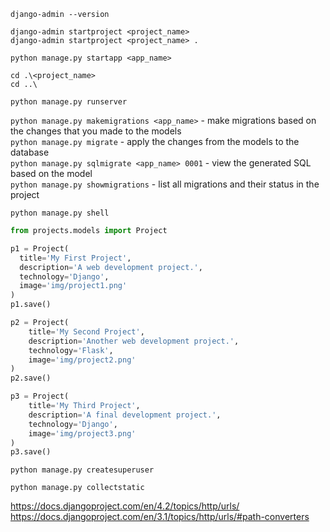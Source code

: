 `django-admin --version`   

`django-admin startproject <project_name>`  
`django-admin startproject <project_name> .`  

`python manage.py startapp <app_name>`

`cd .\<project_name>`   
`cd ..\`   

`python manage.py runserver`

`python manage.py makemigrations <app_name>` - make migrations based on the changes that you made to the models     
`python manage.py migrate` - apply the changes from the models to the database     
`python manage.py sqlmigrate <app_name> 0001` - view the generated SQL based on the model     
`python manage.py showmigrations` - list all migrations and their status in the project    

`python manage.py shell`

```python
from projects.models import Project

p1 = Project(
  title='My First Project',
  description='A web development project.',
  technology='Django',
  image='img/project1.png'
)
p1.save()

p2 = Project(
    title='My Second Project',
    description='Another web development project.',
    technology='Flask',
    image='img/project2.png'
)
p2.save()

p3 = Project(
    title='My Third Project',
    description='A final development project.',
    technology='Django',
    image='img/project3.png'
)
p3.save()
```

`python manage.py createsuperuser`    

`python manage.py collectstatic`



https://docs.djangoproject.com/en/4.2/topics/http/urls/     
https://docs.djangoproject.com/en/3.1/topics/http/urls/#path-converters     
